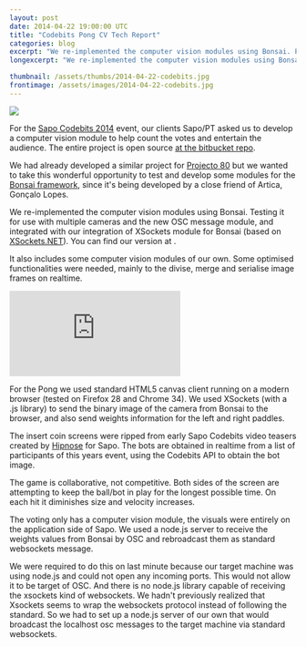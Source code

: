 ```yaml
---
layout: post
date: 2014-04-22 19:00:00 UTC
title: "Codebits Pong CV Tech Report"
categories: blog
excerpt: "We re-implemented the computer vision modules using Bonsai. Pong used standard HTML5 canvas client running on a modern browser."
longexcerpt: "We re-implemented the computer vision modules using Bonsai. Testing it for use with multiple cameras and the new OSC message module, and integrated our very own XSockets module for Bonsai. Pong used standard HTML5 canvas client running on a modern browser."

thumbnail: /assets/thumbs/2014-04-22-codebits.jpg
frontimage: /assets/images/2014-04-22-codebits.jpg
---
```


<img class="postimage" src="/assets/images/2014-04-22-codebits.jpg"/>

For the <a href="http://artica.cc/blog/2014/04/14/codebits.html">Sapo Codebits 2014</a> event, our clients Sapo/PT asked us to develop a computer vision module to help count the votes and entertain the audience. The entire project is open source <a href="https://bitbucket.org/artica/audience-pong">at the bitbucket repo</a>.

We had already developed a similar project for <a href="http://artica.cc/projects/interactive/2013/09/26/audience-pong.html">Projecto 80</a> but we wanted to take this wonderful opportunity to <a hef="https://bitbucket.org/artica/bonsai.artica">test and develop some modules</a> for the <a href="https://bitbucket.org/horizongir/bonsai">Bonsai framework</a>, since it's being developed by a close friend of Artica, Gonçalo Lopes.

We re-implemented the computer vision modules using Bonsai. Testing it for use with multiple cameras and the new OSC message module, and integrated with our integration of XSockets module for Bonsai (based on <a href="http://xsockets.net/">XSockets.NET</a>). You can find our version at <a href="https://bitbucket.org/artica/bonsai.artica"></a>.

It also includes some computer vision modules of our own. Some optimised functionalities were needed, mainly to the divise, merge and serialise image frames on realtime.

<div class="video-container"><iframe src="http://www.youtube.com/embed/8KTkqO_PKfY" frameborder="0" allowfullscreen></iframe></div>

For the Pong we used standard HTML5 canvas client running on a modern browser (tested on Firefox 28 and Chrome 34). We used XSockets (with a .js library) to send the binary image of the camera from Bonsai to the browser, and also send weights information for the left and right paddles.

The insert coin screens were ripped from early Sapo Codebits video teasers created by <a href="http://hipnose.com">Hipnose</a> for Sapo. The bots are obtained in realtime from a list of participants of this years event, using the Codebits API to obtain the bot image.

The game is collaborative, not competitive. Both sides of the screen are attempting to keep the ball/bot in play for the longest possible time. On each hit it diminishes size and velocity increases.

The voting only has a computer vision module, the visuals were entirely on the application side of Sapo. We used a node.js server to receive the weights values  from Bonsai by OSC and rebroadcast them as standard websockets message.

We were required to do this on last minute because our target machine was using node.js and could not open any incoming ports. This would not allow it to be target of OSC. And there is no node.js library capable of receiving the xsockets kind of websockets. We hadn't previously realized that Xsockets seems to wrap the websockets protocol instead of following the standard. So we had to set up a node.js server of our own that would broadcast the localhost osc messages to the target machine via standard websockets.
